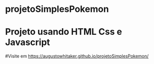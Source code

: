 # projetoSimplesPokemon
# Projeto usando HTML Css e Javascript
#Visite em https://augustowhitaker.github.io/projetoSimplesPokemon/

